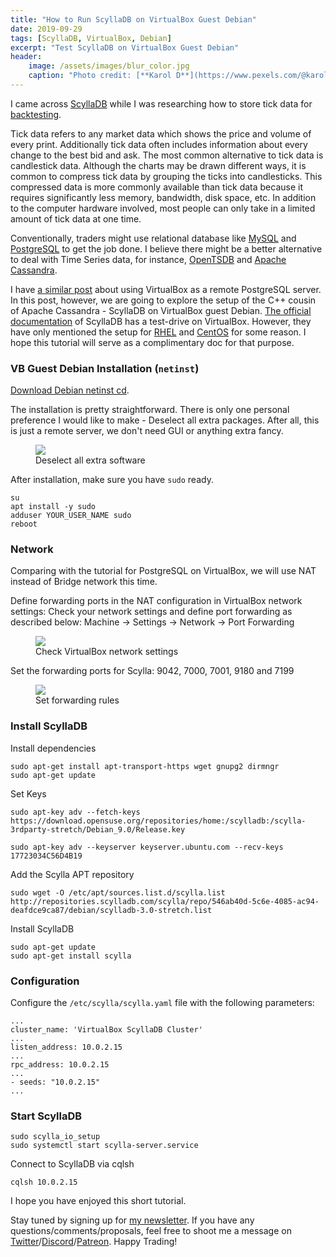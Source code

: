 ```yaml
---
title: "How to Run ScyllaDB on VirtualBox Guest Debian"
date: 2019-09-29
tags: [ScyllaDB, VirtualBox, Debian]
excerpt: "Test ScyllaDB on VirtualBox Guest Debian"
header:
    image: /assets/images/blur_color.jpg
    caption: "Photo credit: [**Karol D**](https://www.pexels.com/@karoldach)"
---
```


I came across [ScyllaDB](https://www.scylladb.com/) while I was researching how to store tick data for [backtesting](https://www.investopedia.com/terms/b/backtesting.asp).


<div class="notice--info">
  <p>Tick data refers to any market data which shows the price and volume of every print.  Additionally tick data often includes information about every change to the best bid and ask.  The most common alternative to tick data is candlestick data.  Although the charts may be drawn different ways, it is common to compress tick data by grouping the ticks into candlesticks.  This compressed data is more commonly available than tick data because it requires significantly less memory, bandwidth, disk space, etc.  In addition to the computer hardware involved, most people can only take in a limited amount of tick data at one time.</p>
</div>

Conventionally, traders might use relational database like [MySQL](https://www.mysql.com/) and [PostgreSQL](https://www.postgresql.org/) to get the job done. I believe there might be a better alternative to deal with Time Series data, for instance, [OpenTSDB](http://opentsdb.net/) and [Apache Cassandra](https://cassandra.apache.org/).

I have [a similar post](https://0xboz.github.io/blog/how-to-use-virtualbox-as-a-remote-postgresql-server/) about using VirtualBox as a remote PostgreSQL server. In this post, however, we are going to explore the setup of the C++ cousin of Apache Cassandra - ScyllaDB on VirtualBox guest Debian. [The official documentation](https://www.scylladb.com/download/open-source/scylla-virtualbox/) of ScyllaDB has a test-drive on VirtualBox. However, they have only mentioned the setup for [RHEL](https://www.redhat.com/) and [CentOS](https://centos.org/) for some reason. I hope this tutorial will serve as a complimentary doc for that purpose. 

### VB Guest Debian Installation (```netinst```)
[Download Debian netinst cd](https://www.debian.org/distrib/netinst#netboot). 

The installation is pretty straightforward. There is only one personal preference I would like to make - Deselect all extra packages. After all, this is just a remote server, we don't need GUI or anything extra fancy.

<figure>
    <a href="{{ site.url }}{{ site.baseurl }}/assets/images/unselect_extra_debian_packages.png">
        <img src="{{ site.url }}{{ site.baseurl }}/assets/images/unselect_extra_debian_packages.png">
    </a>
    <figcaption>Deselect all extra software</figcaption>
</figure>

After installation, make sure you have `sudo` ready.

```
su
apt install -y sudo
adduser YOUR_USER_NAME sudo
reboot
```

### Network
Comparing with the tutorial for PostgreSQL on VirtualBox, we will use NAT instead of Bridge network this time.  

Define forwarding ports in the NAT configuration in VirtualBox network settings: Check your network settings and define port forwarding as described below: Machine → Settings → Network → Port Forwarding

<figure>
    <a href="{{ site.url }}{{ site.baseurl }}/assets/images/check_virtualbox_network_settings.png">
        <img src="{{ site.url }}{{ site.baseurl }}/assets/images/check_virtualbox_network_settings.png">
    </a>
    <figcaption>Check VirtualBox network settings</figcaption>
</figure>

Set the forwarding ports for Scylla: 9042, 7000, 7001, 9180 and 7199

<figure>
    <a href="{{ site.url }}{{ site.baseurl }}/assets/images/set_forwarding_rules.png">
        <img src="{{ site.url }}{{ site.baseurl }}/assets/images/set_forwarding_rules.png">
    </a>
    <figcaption>Set forwarding rules</figcaption>
</figure>

### Install ScyllaDB

Install dependencies
```
sudo apt-get install apt-transport-https wget gnupg2 dirmngr
sudo apt-get update
```

Set Keys
```
sudo apt-key adv --fetch-keys https://download.opensuse.org/repositories/home:/scylladb:/scylla-3rdparty-stretch/Debian_9.0/Release.key

sudo apt-key adv --keyserver keyserver.ubuntu.com --recv-keys 17723034C56D4B19
```

Add the Scylla APT repository
```
sudo wget -O /etc/apt/sources.list.d/scylla.list http://repositories.scylladb.com/scylla/repo/546ab40d-5c6e-4085-ac94-deafdce9ca87/debian/scylladb-3.0-stretch.list
```

Install ScyllaDB
```
sudo apt-get update
sudo apt-get install scylla
```

### Configuration

Configure the `/etc/scylla/scylla.yaml` file with the following parameters:

```
...
cluster_name: 'VirtualBox ScyllaDB Cluster'
...
listen_address: 10.0.2.15
...
rpc_address: 10.0.2.15
...
- seeds: "10.0.2.15"
...
```

### Start ScyllaDB

```
sudo scylla_io_setup
sudo systemctl start scylla-server.service
```

Connect to ScyllaDB via cqlsh
```
cqlsh 10.0.2.15
```  

I hope you have enjoyed this short tutorial. 

Stay tuned by signing up for [my newsletter](http://eepurl.com/gxmy39). If you have any questions/comments/proposals, feel free to shoot me a message on [Twitter](https://twitter.com/0xboz)/[Discord](https://discord.gg/JHt7UQu)/[Patreon](https://www.patreon.com/0xboz). Happy Trading!
